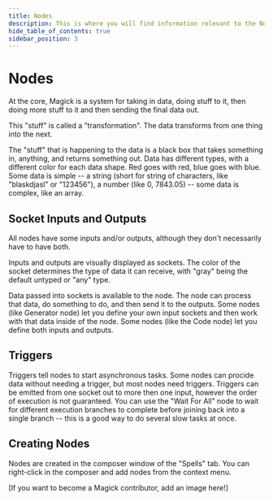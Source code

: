 ```yaml
---
title: Nodes
description: This is where you will find information relevant to the Nodes.
hide_table_of_contents: true
sidebar_position: 3
---
```


# Nodes

At the core, Magick is a system for taking in data, doing stuff to it, then doing more stuff to it and then sending the final data out.

This "stuff" is called a "transformation". The data transforms from one thing into the next.

The "stuff" that is happening to the data is a black box that takes something in, anything, and returns something out. Data has different types, with a different color for each data shape. Red goes with red, blue goes with blue. Some data is simple -- a string (short for string of characters, like "blaskdjasl" or "123456"), a number (like 0, 7843.05) -- some data is complex, like an array.

## Socket Inputs and Outputs

All nodes have some inputs and/or outputs, although they don't necessarily have to have both.

Inputs and outputs are visually displayed as sockets. The color of the socket determines the type of data it can receive, with "gray" being the default untyped or "any" type.

Data passed into sockets is available to the node. The node can process that data, do something to do, and then send it to the outputs. Some nodes (like Generator node) let you define your own input sockets and then work with that data inside of the node. Some nodes (like the Code node) let you define both inputs and outputs.

## Triggers

Triggers tell nodes to start asynchronous tasks. Some nodes can procide data without needing a trigger, but most nodes need triggers. Triggers can be emitted from one socket out to more then one input, however the order of execution is not guaranteed. You can use the "Wait For All" node to wait for different execution branches to complete before joining back into a single branch -- this is a good way to do several slow tasks at once.

## Creating Nodes

Nodes are created in the composer window of the "Spells" tab. You can right-click in the composer and add nodes from the context menu.

[If you want to become a Magick contributor, add an image here!]